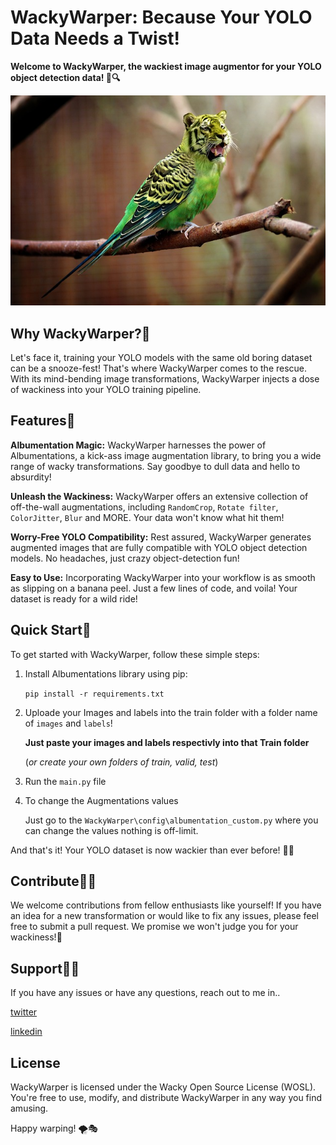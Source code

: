 # WackyWarper: Because Your YOLO Data Needs a Twist!

**Welcome to WackyWarper,  the wackiest image augmentor for your YOLO object detection data! 🎉🔍**

<p align="center">
  <img src="reamefiledata\tiger.jpg" alt="WackyWarper Logo">
</p>

## Why WackyWarper?🐋
Let's face it, training your YOLO models with the same old boring dataset can be a snooze-fest! That's where WackyWarper comes to the rescue. With its mind-bending image transformations, WackyWarper injects a dose of wackiness into your YOLO training pipeline.

## Features🌟
**Albumentation Magic:** WackyWarper harnesses the power of Albumentations, a kick-ass image augmentation library, to bring you a wide range of wacky transformations. Say goodbye to dull data and hello to absurdity!

**Unleash the Wackiness:** WackyWarper offers an extensive collection of off-the-wall augmentations, including `RandomCrop`, `Rotate filter`, `ColorJitter`, `Blur` and MORE. Your data won't know what hit them!

**Worry-Free YOLO Compatibility:** Rest assured, WackyWarper generates augmented images that are fully compatible with YOLO object detection models. No headaches, just crazy object-detection fun!

**Easy to Use:** Incorporating WackyWarper into your workflow is as smooth as slipping on a banana peel. Just a few lines of code, and voila! Your dataset is ready for a wild ride!

## Quick Start📃
To get started with WackyWarper, follow these simple steps:

1. Install Albumentations library using pip:

    `pip install -r requirements.txt`

2. Uploade your Images and labels into the train folder with a folder name of `images` and `labels`!

    **Just paste your images and labels respectivly into that Train folder**
    
    (*or create your own folders of train, valid, test*)

3. Run the `main.py` file

4. To change the Augmentations values

    Just go to the `WackyWarper\config\albumentation_custom.py` where you can change the values nothing is off-limit.

And that's it! Your YOLO dataset is now wackier than ever before! 🚀🤪

## Contribute🐱‍💻
We welcome contributions from fellow enthusiasts like yourself! If you have an idea for a new transformation or would like to fix any issues, please feel free to submit a pull request. We promise we won't judge you for your wackiness!🥂

## Support🐱‍🐉
If you have any issues or have any questions, reach out to me in..

[twitter](https://twitter.com/sriram93298?t=Slkk-hhkX8nmGKV4PPAIzg&s=09)

[linkedin](https://www.linkedin.com/in/sriram36/)

## License
WackyWarper is licensed under the Wacky Open Source License (WOSL). You're free to use, modify, and distribute WackyWarper in any way you find amusing.

Happy warping! 🌪️🎭




